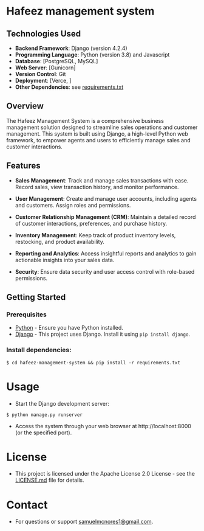 # Hafeez management system

## Technologies Used

- **Backend Framework**: Django (version 4.2.4)
- **Programming Language**: Python (version 3.8) and Javascript
- **Database**: [PostgreSQL, MySQL]
- **Web Server**: [Gunicorn]
- **Version Control**: Git
- **Deployment**: [Verce, ]
- **Other Dependencies**: see [requirements.txt](./requirements.txt)

## Overview

The Hafeez Management System is a comprehensive business management solution designed to streamline sales operations and customer management. This system is built using Django, a high-level Python web framework, to empower agents and users to efficiently manage sales and customer interactions.

## Features

- **Sales Management**: Track and manage sales transactions with ease. Record sales, view transaction history, and monitor performance.

- **User Management**: Create and manage user accounts, including agents and customers. Assign roles and permissions.

- **Customer Relationship Management (CRM)**: Maintain a detailed record of customer interactions, preferences, and purchase history.

- **Inventory Management**: Keep track of product inventory levels, restocking, and product availability.

- **Reporting and Analytics**: Access insightful reports and analytics to gain actionable insights into your sales data.

- **Security**: Ensure data security and user access control with role-based permissions.

## Getting Started

### Prerequisites

- [Python](https://www.python.org/) - Ensure you have Python installed.
- [Django](https://www.djangoproject.com/) - This project uses Django. Install it using `pip install django`.

### Install dependencies:
```
$ cd hafeez-management-system && pip install -r requirements.txt
```
# Usage
- Start the Django development server:
```
$ python manage.py runserver
```
- Access the system through your web browser at http://localhost:8000 (or the specified port).

# License
- This project is licensed under the Apache License 2.0 License - see the [LICENSE.md](./LICENSE) file for details.

# Contact
- For questions or support samuelmcnores1@gmail.com.